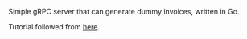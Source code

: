 Simple gRPC server that can generate dummy invoices, written in Go.

Tutorial followed from [here](https://www.practical-go-lessons.com/post/how-to-create-a-grpc-server-with-golang-ccdm795s4r5c70i1kacg).
